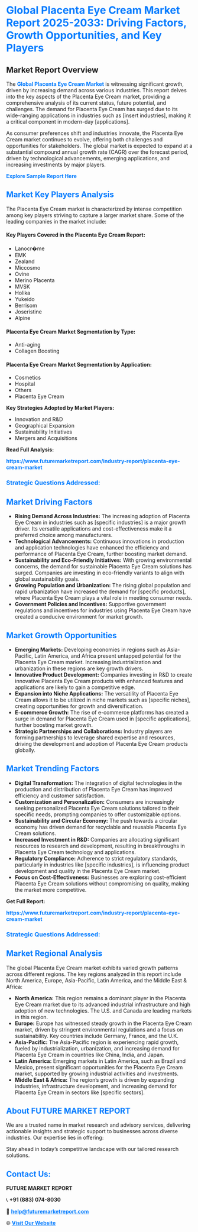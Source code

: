 <h1 style="color: #007BFF;">Global Placenta Eye Cream Market Report 2025-2033: Driving Factors, Growth Opportunities, and Key Players</h1>

<section id="overview">
<h2>Market Report Overview</h2>
<p>The <a href="https://www.futuremarketreport.com/industry-report/placenta-eye-cream-market" style="color: #007BFF; text-decoration: none;"><strong>Global Placenta Eye Cream Market</strong></a> is witnessing significant growth, driven by increasing demand across various industries. This report delves into the key aspects of the Placenta Eye Cream market, providing a comprehensive analysis of its current status, future potential, and challenges. The demand for Placenta Eye Cream has surged due to its wide-ranging applications in industries such as [insert industries], making it a critical component in modern-day [applications].</p>
<p>As consumer preferences shift and industries innovate, the Placenta Eye Cream market continues to evolve, offering both challenges and opportunities for stakeholders. The global market is expected to expand at a substantial compound annual growth rate (CAGR) over the forecast period, driven by technological advancements, emerging applications, and increasing investments by major players.</p>
</section>

<section id="overview">
<p><a href="https://www.futuremarketreport.com/request-sample/reportId=125587" style="color: #007BFF; text-decoration: none;"><strong>Explore Sample Report Here</strong></a></p>
</section>

<section id="key-players">
<h2 style="color: #007BFF;">Market Key Players Analysis</h2>
<p>The Placenta Eye Cream market is characterized by intense competition among key players striving to capture a larger market share. Some of the leading companies in the market include:</p>
<h4>Key Players Covered in the Placenta Eye Cream Report:</h4>
<ul><li>Lanocr�me</li><li>EMK</li><li>Zealand</li><li>Miccosmo</li><li>Ovine</li><li>Merino Placenta</li><li>MVSK</li><li>Holika</li><li>Yukeido</li><li>Berrisom</li><li>Joseristine</li><li>Alpine</li></ul>
<h4>Placenta Eye Cream Market Segmentation by Type:</h4>
<ul><li>Anti-aging</li><li>Collagen Boosting</li></ul>

<h4>Placenta Eye Cream Market Segmentation by Application:</h4>
<ul><li>Cosmetics</li><li>Hospital</li><li>Others</li><li>Placenta Eye Cream</li></ul>
<p><strong>Key Strategies Adopted by Market Players:</strong></p>
<ul>
<li>Innovation and R&D</li>
<li>Geographical Expansion</li>
<li>Sustainability Initiatives</li>
<li>Mergers and Acquisitions</li>
</ul>
</section>

<section>
<p><strong>Read Full Analysis: </strong></p><a href="https://www.futuremarketreport.com/industry-report/placenta-eye-cream-market" style="color: #007BFF; text-decoration: none;"><strong>https://www.futuremarketreport.com/industry-report/placenta-eye-cream-market</strong></a>
<h3 style="color: #007BFF;">Strategic Questions Addressed:</h3>
</section>

<section id="driving-factors">
<h2 style="color: #007BFF;">Market Driving Factors</h2>
<ul>
<li><strong>Rising Demand Across Industries:</strong> The increasing adoption of Placenta Eye Cream in industries such as [specific industries] is a major growth driver. Its versatile applications and cost-effectiveness make it a preferred choice among manufacturers.</li>
<li><strong>Technological Advancements:</strong> Continuous innovations in production and application technologies have enhanced the efficiency and performance of Placenta Eye Cream, further boosting market demand.</li>
<li><strong>Sustainability and Eco-Friendly Initiatives:</strong> With growing environmental concerns, the demand for sustainable Placenta Eye Cream solutions has surged. Companies are investing in eco-friendly variants to align with global sustainability goals.</li>
<li><strong>Growing Population and Urbanization:</strong> The rising global population and rapid urbanization have increased the demand for [specific products], where Placenta Eye Cream plays a vital role in meeting consumer needs.</li>
<li><strong>Government Policies and Incentives:</strong> Supportive government regulations and incentives for industries using Placenta Eye Cream have created a conducive environment for market growth.</li>
</ul>
</section>

<section id="growth-opportunities">
<h2 style="color: #007BFF;">Market Growth Opportunities</h2>
<ul>
<li><strong>Emerging Markets:</strong> Developing economies in regions such as Asia-Pacific, Latin America, and Africa present untapped potential for the Placenta Eye Cream market. Increasing industrialization and urbanization in these regions are key growth drivers.</li>
<li><strong>Innovative Product Development:</strong> Companies investing in R&D to create innovative Placenta Eye Cream products with enhanced features and applications are likely to gain a competitive edge.</li>
<li><strong>Expansion into Niche Applications:</strong> The versatility of Placenta Eye Cream allows it to be utilized in niche markets such as [specific niches], creating opportunities for growth and diversification.</li>
<li><strong>E-commerce Growth:</strong> The rise of e-commerce platforms has created a surge in demand for Placenta Eye Cream used in [specific applications], further boosting market growth.</li>
<li><strong>Strategic Partnerships and Collaborations:</strong> Industry players are forming partnerships to leverage shared expertise and resources, driving the development and adoption of Placenta Eye Cream products globally.</li>
</ul>
</section>

<section id="trending-factors">
<h2 style="color: #007BFF;">Market Trending Factors</h2>
<ul>
<li><strong>Digital Transformation:</strong> The integration of digital technologies in the production and distribution of Placenta Eye Cream has improved efficiency and customer satisfaction.</li>
<li><strong>Customization and Personalization:</strong> Consumers are increasingly seeking personalized Placenta Eye Cream solutions tailored to their specific needs, prompting companies to offer customizable options.</li>
<li><strong>Sustainability and Circular Economy:</strong> The push towards a circular economy has driven demand for recyclable and reusable Placenta Eye Cream solutions.</li>
<li><strong>Increased Investment in R&D:</strong> Companies are allocating significant resources to research and development, resulting in breakthroughs in Placenta Eye Cream technology and applications.</li>
<li><strong>Regulatory Compliance:</strong> Adherence to strict regulatory standards, particularly in industries like [specific industries], is influencing product development and quality in the Placenta Eye Cream market.</li>
<li><strong>Focus on Cost-Effectiveness:</strong> Businesses are exploring cost-efficient Placenta Eye Cream solutions without compromising on quality, making the market more competitive.</li>
</ul>
</section>

<section>
<p><strong>Get Full Report: </strong></p><a href="https://www.futuremarketreport.com/industry-report/placenta-eye-cream-market" style="color: #007BFF; text-decoration: none;"><strong>https://www.futuremarketreport.com/industry-report/placenta-eye-cream-market</strong></a>
<h3 style="color: #007BFF;">Strategic Questions Addressed:</h3>
</section>


<section id="regional-analysis">
<h2 style="color: #007BFF;">Market Regional Analysis</h2>
<p>The global Placenta Eye Cream market exhibits varied growth patterns across different regions. The key regions analyzed in this report include North America, Europe, Asia-Pacific, Latin America, and the Middle East & Africa:</p>
<ul>
<li><strong>North America:</strong> This region remains a dominant player in the Placenta Eye Cream market due to its advanced industrial infrastructure and high adoption of new technologies. The U.S. and Canada are leading markets in this region.</li>
<li><strong>Europe:</strong> Europe has witnessed steady growth in the Placenta Eye Cream market, driven by stringent environmental regulations and a focus on sustainability. Key countries include Germany, France, and the U.K.</li>
<li><strong>Asia-Pacific:</strong> The Asia-Pacific region is experiencing rapid growth, fueled by industrialization, urbanization, and increasing demand for Placenta Eye Cream in countries like China, India, and Japan.</li>
<li><strong>Latin America:</strong> Emerging markets in Latin America, such as Brazil and Mexico, present significant opportunities for the Placenta Eye Cream market, supported by growing industrial activities and investments.</li>
<li><strong>Middle East & Africa:</strong> The region’s growth is driven by expanding industries, infrastructure development, and increasing demand for Placenta Eye Cream in sectors like [specific sectors].</li>
</ul>
</section>

<footer>
<h2 style="color: #007BFF;">About FUTURE MARKET REPORT</h2>
<p>We are a trusted name in market research and advisory services, delivering actionable insights and strategic support to businesses across diverse industries. Our expertise lies in offering:</p>

<p>Stay ahead in today’s competitive landscape with our tailored research solutions.</p>

<h2 style="color: #007BFF;">Contact Us:</h2>
<p><strong>FUTURE MARKET REPORT</strong></p>
<p>📞 <strong>+91 (883) 074-8030</strong></p>
<p>📧 <strong><a href="mailto:help@futuremarketreport.com" style="color: #007BFF;">help@futuremarketreport.com</a></strong></p>
<p>🌐 <strong><a href="https://www.futuremarketreport.com/" style="color: #007BFF;">Visit Our Website</a></strong></p>
</footer>